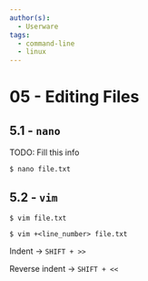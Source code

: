 ```yaml
---
author(s):
  - Userware
tags:
  - command-line
  - linux
---
```

# 05 - Editing Files

## 5.1 - `nano`

TODO: Fill this info

```
$ nano file.txt
```

## 5.2 - `vim`

```
$ vim file.txt

$ vim +<line_number> file.txt
```

Indent -> `SHIFT + >>`

Reverse indent -> `SHIFT + <<`